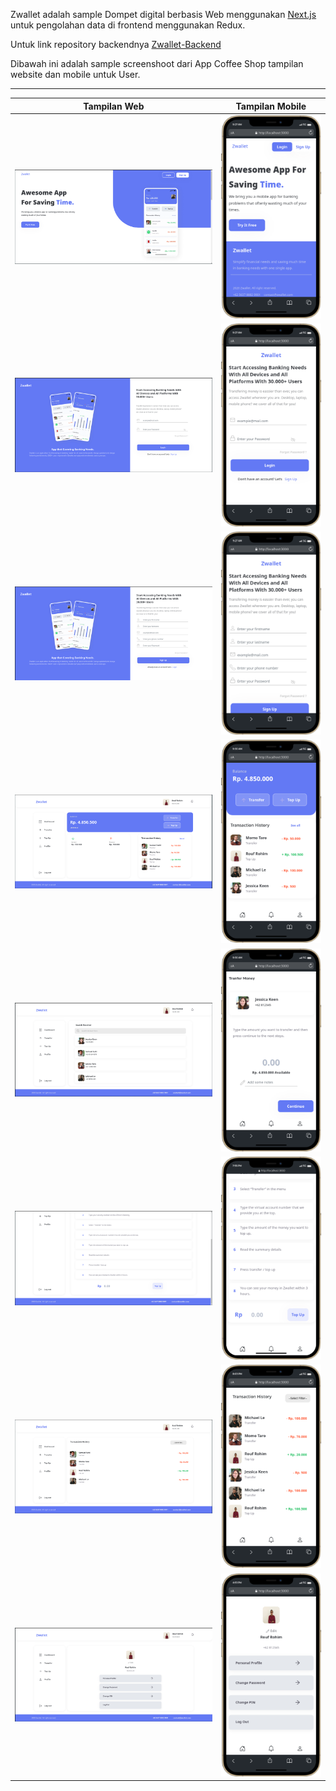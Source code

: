Zwallet adalah sample Dompet digital berbasis Web menggunakan [Next.js](https://nextjs.org/) untuk pengolahan data di frontend menggunakan Redux.

Untuk link repository backendnya [Zwallet-Backend](https://github.com/roufurrohim/zwallet-BE)

Dibawah ini adalah sample screenshoot dari App Coffee Shop tampilan website dan mobile untuk User.

---------------------------------------------------
Tampilan Web|Tampilan Mobile
:-----------------------:|:----------------------------:
![](img/web/homepage.png)|![](img/mobile/landing.png)
![](img/web/login.png)|![](img/mobile/LOGIN.png)
![](img/web/register.png)|![](img/mobile/signup.png)
![](img/web/dashboard.png)|![](img/mobile/dashboard.png)
![](img/web/transfer.png)|![](img/mobile/tf.png)
![](img/web/topup2.png)|![](img/mobile/topup2.png)
![](img/web/history.png)|![](img/mobile/history.png)
![](img/web/profile.png)|![](img/mobile/profile.png)
